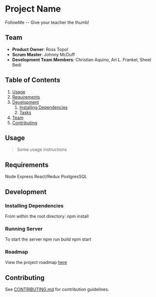 # Project Name
FollowMe -- Give your teacher the thumb!


## Team

  - __Product Owner__: Ross Topol
  - __Scrum Master__: Johnny McDuff
  - __Development Team Members__: Christian Aquino, Ari L. Frankel, Sheel Bedi

## Table of Contents

1. [Usage](#Usage)
1. [Requirements](#requirements)
1. [Development](#development)
    1. [Installing Dependencies](#installing-dependencies)
    1. [Tasks](#tasks)
1. [Team](#team)
1. [Contributing](#contributing)

## Usage

> Some usage instructions

## Requirements
Node
Express
React/Redux
PostgresSQL


## Development

### Installing Dependencies

From within the root directory:
npm install

### Running Server
To start the server
npm run build
npm start

### Roadmap

View the project roadmap [here](LINK_TO_PROJECT_ISSUES)


## Contributing

See [CONTRIBUTING.md](CONTRIBUTING.md) for contribution guidelines.
